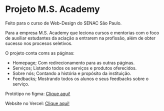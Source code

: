 # Projeto M.S. Academy

Feito para o curso de Web-Design do SENAC São Paulo. 

Para a empresa M.S. Academy que leciona cursos e mentorias com o foco de auxiliar estudantes da aciação a entrarem na profissão, além de obter sucesso nos procesos seletivos.

O projeto conta coms as páginas:
- Homepage;
    Com redirecionamento para as outras páginas.
- Serviços; 
    Listando todos os serviços e produtos oferecidos.
- Sobre nós;
    Contando a história e propósito da instituição.
- Feedbacks;
    Mostrando todos os alunos e seus feedbacks sobre o serviço.

Protótipo no figma: [Clique aqui!](https://www.figma.com/file/95VdYb8yf30iwHs9DkHv6B/m.s.-academy?type=design&node-id=0%3A1&mode=design&t=60FVS1wTIU8HTdVw-1)

Website no Vercel: [Clique aqui!](https://ms-academy-wd.vercel.app/)
